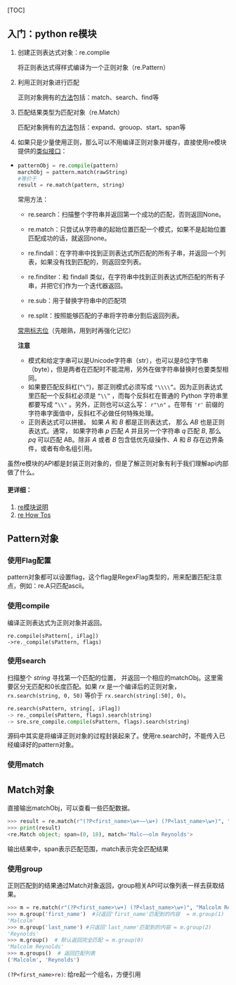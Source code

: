 [TOC]

## 入门：python re模块

1. 创建正则表达式对象：re.complie

   将正则表达式得样式编译为一个正则对象（re.Pattern）

2. 利用正则对象进行匹配

   正则对象拥有的[方法](https://docs.python.org/zh-cn/3.7/library/re.html?highlight=findall#re-objects)包括：match、search、find等

3. 匹配结果类型为匹配对象（re.Match）

   匹配对象拥有的[方法](https://docs.python.org/zh-cn/3.7/library/re.html?highlight=findall#match-objects)包括：expand、grouop、start、span等

4. 如果只是少量使用正则，那么可以不用编译正则对象并缓存，直接使用re模块提供的[类似接口](https://docs.python.org/zh-cn/3.7/library/re.html?highlight=findall#re.search)：

- ```python
  patternObj = re.compile(pattern)
  marchObj = pattern.match(rawString)
  #等价于
  result = re.match(pattern, string)
  ```

  常用方法：

  - re.search：扫描整个字符串并返回第一个成功的匹配，否则返回None。
  - re.match：只尝试从字符串的起始位置匹配一个模式，如果不是起始位置匹配成功的话，就返回none。

  - re.findall：在字符串中找到正则表达式所匹配的所有子串，并返回一个列表，如果没有找到匹配的，则返回空列表。
  - re.finditer：和 findall 类似，在字符串中找到正则表达式所匹配的所有子串，并把它们作为一个迭代器返回。

  

  - re.sub：用于替换字符串中的匹配项
  - re.split：按照能够匹配的子串将字符串分割后返回列表。

  [常用标志位](https://docs.python.org/zh-cn/3.7/library/re.html#re.A)（先眼熟，用到时再强化记忆）

  **注意**

  - 模式和给定字串可以是Unicode字符串（str），也可以是8位字节串（byte），但是两者在匹配时不能混用，另外在做字符串替换时也要类型相同。
  - 如果要匹配反斜杠(`“\”`)，那正则模式必须写成 `"\\\\”`。因为正则表达式里匹配一个反斜杠必须是 `“\\”` ，而每个反斜杠在普通的 Python 字符串里都要写成 `“\\"` 。另外，正则也可以这么写： `r"\n"` 。在带有 `'r'` 前缀的字符串字面值中，反斜杠不必做任何特殊处理。 
  - 正则表达式可以拼接。 如果 *A* 和 *B* 都是正则表达式， 那么 *AB* 也是正则表达式。通常， 如果字符串 *p* 匹配 *A* 并且另一个字符串 *q* 匹配 *B*, 那么 *pq* 可以匹配 AB。除非 *A* 或者 *B* 包含低优先级操作、*A* 和 *B* 存在边界条件，或者有命名组引用。

虽然re模块的API都是封装正则对象的，但是了解正则对象有利于我们理解api内部做了什么。

#### 更详细：

1. [re模块说明](https://docs.python.org/zh-cn/3.7/library/re.html)
2. [re How Tos](https://docs.python.org/zh-cn/3.7/howto/regex.html#regex-howto)

## Pattern对象

### 使用Flag配置

pattern对象都可以设置flag，这个flag是RegexFlag类型的，用来配置匹配注意点，例如：re.A只匹配ascii。

### 使用compile

编译正则表达式为正则对象并返回。

```
re.compile(sPattern[, iFlag])
->re._compile(sPattern, flags)
```

### 使用search

扫描整个 *string* 寻找第一个匹配的位置， 并返回一个相应的matchObj。这里需要区分无匹配和0长度匹配。如果 *rx* 是一个编译后的正则对象， `rx.search(string, 0, 50)` 等价于 `rx.search(string[:50], 0)`。

```python
re.search(sPattern, string[, iFlag])
-> re._compile(sPattern, flags).search(string)
-> sre.sre_compile.compile(sPattern, flags).search(string)
```

源码中其实是将编译正则对象的过程封装起来了。使用re.search时，不能传入已经编译好的pattern对象。

### 使用match



## Match对象

直接输出matchObj，可以查看一些匹配数据。

```python
>>> result = re.match(r"(?P<first_name>\w+——\w+) (?P<last_name>\w+)", "Malc——olm Reynolds 胡同华人 dwr")
>>> print(result)
<re.Match object; span=(0, 18), match='Malc——olm Reynolds'>
```

输出结果中，span表示匹配范围，match表示完全匹配结果

### 使用group

正则匹配到的结果通过Match对象返回，group相关API可以像列表一样去获取结果。

```python
>>> m = re.match(r"(?P<first_name>\w+) (?P<last_name>\w+)", "Malcolm Reynolds")
>>> m.group('first_name')  #只返回'first_name'匹配到的内容  = m.group(1)
'Malcolm'
>>> m.group('last_name') #只返回'last_name'匹配到的内容 = m.group(2)
'Reynolds'
>>> m.group()  # 默认返回完全匹配 = m.group(0)
'Malcolm Reynolds'
>>> m.groups()  # 返回匹配列表
('Malcolm', 'Reynolds')
```

`(?P<first_name>re)`:  给re起一个组名，方便引用